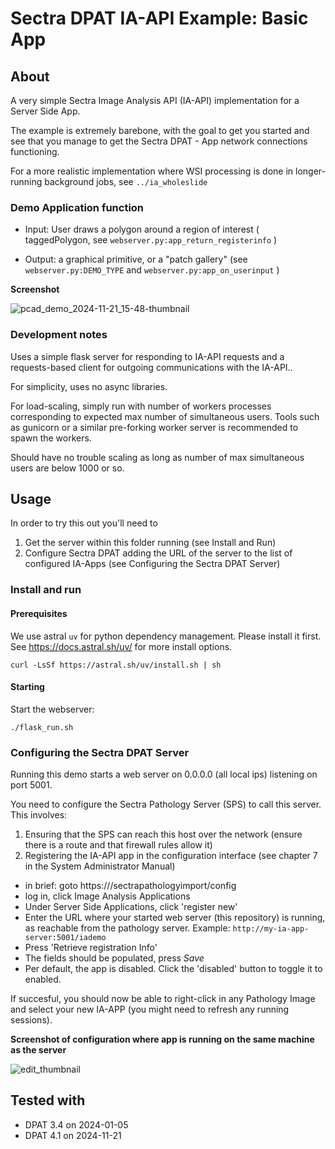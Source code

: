 # Sectra DPAT IA-API Example: Basic App

## About
A very simple Sectra Image Analysis API (IA-API) implementation for a Server Side App.

The example is extremely barebone, with the goal to get you started and see that you manage to get the Sectra DPAT - App network connections functioning.

For a more realistic implementation where WSI processing is done in longer-running background jobs, see `../ia_wholeslide`

### Demo Application function

- Input: User draws a polygon around a region of interest ( taggedPolygon, see `webserver.py:app_return_registerinfo` )

- Output: a graphical primitive, or a "patch gallery" (see `webserver.py:DEMO_TYPE` and `webserver.py:app_on_userinput` )

**Screenshot**

![pcad_demo_2024-11-21_15-48-thumbnail](https://github.com/user-attachments/assets/51c2d8d6-a549-411a-bc56-38d866e80d60)


### Development notes
Uses a simple flask server for responding to IA-API requests and a requests-based client for outgoing communications with the IA-API..

For simplicity, uses no async libraries.

For load-scaling, simply run with number of workers processes corresponding to expected max number of simultaneous users. Tools such as gunicorn or a similar pre-forking worker server is recommended to spawn the workers.

Should have no trouble scaling as long as number of max simultaneous users are below 1000 or so.

## Usage

In order to try this out you'll need to

1. Get the server within this folder running (see Install and Run)
2. Configure Sectra DPAT adding the URL of the server to the list of configured IA-Apps (see Configuring the Sectra DPAT Server)

### Install and run

#### Prerequisites
We use astral `uv` for python dependency management. Please install it first. See https://docs.astral.sh/uv/ for more install options.

```
curl -LsSf https://astral.sh/uv/install.sh | sh
```

#### Starting

Start the webserver:

```
./flask_run.sh
```

### Configuring the Sectra DPAT Server

Running this demo starts a web server on 0.0.0.0 (all local ips) listening on port 5001.

You need to configure the Sectra Pathology Server (SPS) to call this server. This involves:

1. Ensuring that the SPS can reach this host over the network (ensure there is a route and that firewall rules allow it)
2. Registering the IA-API app in the configuration interface (see chapter 7 in the System Administrator Manual)
  - in brief: goto https://<pathologyserver>/sectrapathologyimport/config
  - log in, click Image Analysis Applications
  - Under Server Side Applications, click 'register new'
  - Enter the URL where your started web server (this repository) is running, as reachable from the pathology server. Example: `http://my-ia-app-server:5001/iademo`
  - Press 'Retrieve registration Info'
  - The fields should be populated, press *Save*
  - Per default, the app is disabled. Click the 'disabled' button to toggle it to enabled.

If succesful, you should now be able to right-click in any Pathology Image and select your new IA-APP (you might need to refresh any running sessions).

**Screenshot of configuration where app is running on the same machine as the server**

![edit_thumbnail](https://github.com/user-attachments/assets/4e10cb17-c7d9-462a-bc2c-810fc916770e)



## Tested with

- DPAT 3.4 on 2024-01-05
- DPAT 4.1 on 2024-11-21
